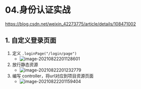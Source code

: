 # 04.身份认证实战

https://blog.csdn.net/weixin_42273775/article/details/108471002

## 1. 自定义登录页面

1. 定义 `.loginPage("/login/page")`
   - ![image-20210822201128601](https://raw.githubusercontent.com/TWDH/Leetcode-From-Zero/pictures/img/image-20210822201128601.png)
2. 放行静态资源
   - ![image-20210822201232779](https://raw.githubusercontent.com/TWDH/Leetcode-From-Zero/pictures/img/image-20210822201232779.png)
3. 编写 controller，将url对应到项目资源页面
   - ![image-20210822201159404](https://raw.githubusercontent.com/TWDH/Leetcode-From-Zero/pictures/img/image-20210822201159404.png)